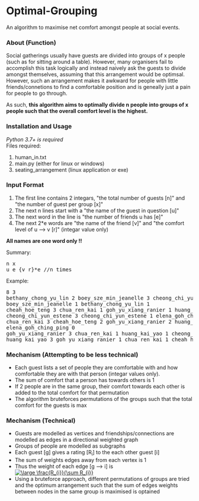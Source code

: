 # Optimal-Grouping
An algorithm to maximise net comfort amongst people at social events.

<h3>About (Function)</h3>
Social gatherings usually have guests are divided into groups of x people (such as for sitting around a table). However, many organisers fail to accomplish this task logically and instead naively ask the guests to divide amongst themselves, assuming that this arrangement would be optimsal. However, such an arrangement makes it awkward for people with little friends/connetions to find a comfortable position and is geneally just a pain for people to go through.<br>

As such, <b>this algorithm aims to optimally divide n people into groups of x people such that the overall comfort level is the highest.</b>

<h3>Installation and Usage</h3>
<i>Python 3.7+ is required</i><br>
Files required:
<ol>
  <li>human_in.txt</li>
  <li>main.py (either for linux or windows)</li>
  <li>seating_arrangement (linux application or exe)</li>
</ol>

<h3>Input Format</h3>
<ol>
  <li>The first line contains 2 integars, "the total number of guests [n]" and "the number of guest per group [x]"</li>
  <li>The next n lines start with a "the name of the guest in question [u]"</li>
  <li>The next word in the line is "the number of friends u has [e]"</li>
  <li>The next 2*e words are "the name of the friend [v]" and "the comfort level of u --> v [r]" (integar value only)</li>
</ol>

<b>All names are one word only !! </b>

Summary:
<pre>
n x
u e {v r}*e //n times
</pre>
Example:
<pre>
8 3
bethany_chong_yu_lin 2 boey_sze_min_jeanelle 3 cheong_chi_yun_estene 1
boey_sze_min_jeanelle 1 bethany_chong_yu_lin 1
cheah_hoe_teng 3 chua_ren_kai 1 goh_yu_xiang_ranier 1 huang_kai_yao 1
cheong_chi_yun_estene 3 cheong_chi_yun_estene 1 elena_goh_ching_ping 1 goh_yu_xiang_ranier 1
chua_ren_kai 3 cheah_hoe_teng 2 goh_yu_xiang_ranier 2 huang_kai_yao 2
elena_goh_ching_ping 0
goh_yu_xiang_ranier 3 chua_ren_kai 1 huang_kai_yao 1 cheong_chi_yun_estene 1
huang_kai_yao 3 goh_yu_xiang_ranier 1 chua_ren_kai 1 cheah_hoe_teng 1
</pre>
  
<h3>Mechanism (Attempting to be less technical)</h3>
<ul>
  <li>Each guest lists a set of people they are comfortable with and how comfortable they are with that person (integar values only).</li>
  <li>The sum of comfort that a person has towards others is 1</li>
  <li>If 2 people are in the same group, their comfort towards each other is added to the total comfort for that permutation</li>
  <li>The algorithm bruteforces permutations of the groups such that the total comfort for the guests is max</li>
 </ul>
 
 <h3>Mechanism (Technical)</h3>
<ul>
  <li>Guests are modelled as vertices and friendships/connections are modelled as edges in a directional weighted graph</li>
  <li>Groups of people are modelled as subgraphs</li>
  <li>Each guest [g] gives a rating [R<sub>i</sub>] to the each other guest [i]</li>
  <li>The sum of weights edges away from each vertex is 1</li>
  <li>Thus the weight of each edge [g --> i] is 
  <a href="https://www.codecogs.com/eqnedit.php?latex=\dpi{300}&space;\small&space;\frac{R_{i}}{\sum&space;R_{i}}" target="_blank"><img src="https://latex.codecogs.com/svg.latex?\dpi{300}&space;\large&space;\frac{R_{i}}{\sum&space;R_{i}}" title="\large \frac{R_{i}}{\sum R_{i}}" /></a></li>
  <li>Using a bruteforce approach, different permutations of groups are tried and the optimum arrangement such that the sum of edges weights between nodes in the same group is maximised is optained</li>
</ul>
